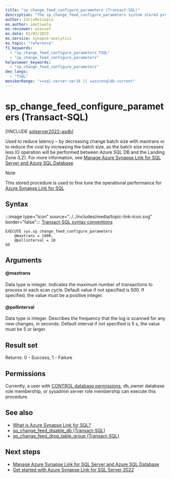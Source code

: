 ```yaml
---
title: "sp_change_feed_configure_parameters (Transact-SQL)"
description: "The sp_change_feed_configure_parameters system stored procedure is used to reduce latency or reduce the cost by increasing the batch size with higher transactions"
author: IdrisMotiwala
ms.author: imotiwala
ms.reviewer: wiassaf
ms.date: 02/03/2023
ms.service: synapse-analytics
ms.topic: "reference"
f1_keywords:
  - "sp_change_feed_configure_parameters_TSQL"
  - "sp_change_feed_configure_parameters"
helpviewer_keywords:
  - "sp_change_feed_configure_parameters"
dev_langs:
  - "TSQL"
monikerRange: ">=sql-server-ver16 || =azuresqldb-current"
---
```

# sp_change_feed_configure_parameters (Transact-SQL)
[!INCLUDE [sqlserver2022-asdb](../../includes/applies-to-version/sqlserver2022-asdb.md)]

Used to reduce latency – by decreasing change batch size with maxtrans or to reduce the cost by increasing the batch size, as the batch size increases less IO operation will be performed between Azure SQL DB and the Landing Zone (LZ). For more information, see [Manage Azure Synapse Link for SQL Server and Azure SQL Database](../../sql-server/synapse-link/synapse-link-sql-server-change-feed-manage.md).

> [!NOTE]
> This stored procedure is used to fine tune the operational performance for [Azure Synapse Link for SQL](/azure/synapse-analytics/synapse-link/sql-synapse-link-overview)

## Syntax  
   
 :::image type="icon" source="../../includes/media/topic-link-icon.svg" border="false"::: [Transact-SQL syntax conventions](../../t-sql/language-elements/transact-sql-syntax-conventions-transact-sql.md)  
  
```syntaxsql  
EXECUTE sys.sp_change_feed_configure_parameters
    @maxtrans = 1000,
    @pollinterval = 10
GO
```  

## Arguments  

#### @maxtrans

Data type is integer. Indicates the maximum number of transactions to process in each scan cycle. Default value if not specified is 500. If specified, the value must be a positive integer.

#### @pollinterval

Data type is integer. Describes the frequency that the log is scanned for any new changes, in seconds.  Default interval if not specified is 5 s, the value must be 5 or larger.

## Result set

Returns: 0 - Success, 1 - Failure

## Permissions  

  Currently, a user with [CONTROL database permissions](../security/permissions-database-engine.md), db_owner database role membership, or sysadmin server role membership can execute this procedure. 

## See also  

- [What is Azure Synapse Link for SQL?](/azure/synapse-analytics/synapse-link/sql-synapse-link-overview)
- [sp_change_feed_disable_db (Transact-SQL)](sp-change-feed-disable-db.md)
- [sp_change_feed_drop_table_group (Transact-SQL)](sp-change-feed-drop-table-group.md)

## Next steps

- [Manage Azure Synapse Link for SQL Server and Azure SQL Database](../../sql-server/synapse-link/synapse-link-sql-server-change-feed-manage.md)
- [Get started with Azure Synapse Link for SQL Server 2022](/azure/synapse-analytics/synapse-link/connect-synapse-link-sql-server-2022)
